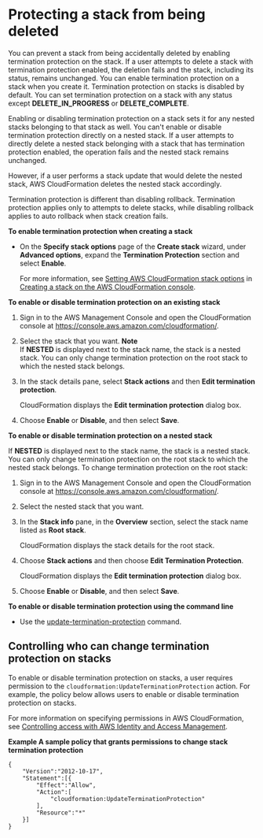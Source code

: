 # Protecting a stack from being deleted<a name="using-cfn-protect-stacks"></a>

You can prevent a stack from being accidentally deleted by enabling termination protection on the stack\. If a user attempts to delete a stack with termination protection enabled, the deletion fails and the stack, including its status, remains unchanged\. You can enable termination protection on a stack when you create it\. Termination protection on stacks is disabled by default\. You can set termination protection on a stack with any status except **DELETE\_IN\_PROGRESS** or **DELETE\_COMPLETE**\.

Enabling or disabling termination protection on a stack sets it for any nested stacks belonging to that stack as well\. You can't enable or disable termination protection directly on a nested stack\. If a user attempts to directly delete a nested stack belonging with a stack that has termination protection enabled, the operation fails and the nested stack remains unchanged\.

However, if a user performs a stack update that would delete the nested stack, AWS CloudFormation deletes the nested stack accordingly\.

Termination protection is different than disabling rollback\. Termination protection applies only to attempts to delete stacks, while disabling rollback applies to auto rollback when stack creation fails\.

**To enable termination protection when creating a stack**
+ On the **Specify stack options** page of the **Create stack** wizard, under **Advanced options**, expand the **Termination Protection** section and select **Enable**\.

  For more information, see [Setting AWS CloudFormation stack options](cfn-console-add-tags.md) in [Creating a stack on the AWS CloudFormation console](cfn-console-create-stack.md)\.

**To enable or disable termination protection on an existing stack**

1. Sign in to the AWS Management Console and open the CloudFormation console at [https://console\.aws\.amazon\.com/cloudformation/](https://console.aws.amazon.com/cloudformation/)\. 

1. Select the stack that you want\.
**Note**  
If **NESTED** is displayed next to the stack name, the stack is a nested stack\. You can only change termination protection on the root stack to which the nested stack belongs\.

1. In the stack details pane, select **Stack actions** and then **Edit termination protection**\.

   CloudFormation displays the **Edit termination protection** dialog box\.

1. Choose **Enable** or **Disable**, and then select **Save**\.

**To enable or disable termination protection on a nested stack**

If **NESTED** is displayed next to the stack name, the stack is a nested stack\. You can only change termination protection on the root stack to which the nested stack belongs\. To change termination protection on the root stack:

1. Sign in to the AWS Management Console and open the CloudFormation console at [https://console\.aws\.amazon\.com/cloudformation/](https://console.aws.amazon.com/cloudformation/)\.

1. Select the nested stack that you want\.

1. In the **Stack info** pane, in the **Overview** section, select the stack name listed as **Root stack**\.

   CloudFormation displays the stack details for the root stack\.

1. Choose **Stack actions** and then choose **Edit Termination Protection**\.

   CloudFormation displays the **Edit termination protection** dialog box\.

1. Choose **Enable** or **Disable**, and then select **Save**\.

**To enable or disable termination protection using the command line**
+ Use the [update\-termination\-protection](https://docs.aws.amazon.com/cli/latest/reference/cloudformation/update-termination-protection.html) command\.

## Controlling who can change termination protection on stacks<a name="protect-stacks-perms"></a>

To enable or disable termination protection on stacks, a user requires permission to the `cloudformation:UpdateTerminationProtection` action\. For example, the policy below allows users to enable or disable termination protection on stacks\.

For more information on specifying permissions in AWS CloudFormation, see [Controlling access with AWS Identity and Access Management](using-iam-template.md)\.

**Example A sample policy that grants permissions to change stack termination protection**  

```
{
    "Version":"2012-10-17",
    "Statement":[{
        "Effect":"Allow",
        "Action":[
            "cloudformation:UpdateTerminationProtection"
        ],
        "Resource":"*"
    }]
}
```